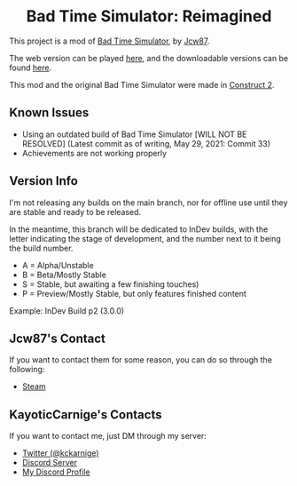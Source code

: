 <h1 align="center">Bad Time Simulator: Reimagined</h1>

This project is a mod of [Bad Time Simulator](https://github.com/Jcw87/c2-sans-fight), by [Jcw87](https://github.com/Jcw87).

The web version can be played [here](https://kckarnige.is-a.dev/BadTimeRevamped), and the downloadable versions can be found [here](https://github.com/kckarnige/BadTimeRevamped/releases).

This mod and the original Bad Time Simulator were made in [Construct 2](https://www.scirra.com/construct2).

Known Issues
------------
- Using an outdated build of Bad Time Simulator [WILL NOT BE RESOLVED] (Latest commit as of writing, May 29, 2021: Commit 33)
- Achievements are not working properly

Version Info
--------------------------------
I'm not releasing any builds on the main branch, nor for offline use until they are stable and ready to be released.

In the meantime, this branch will be dedicated to InDev builds, with the letter indicating the stage of development, and the number next to it being the build number.
- A = Alpha/Unstable
- B = Beta/Mostly Stable
- S = Stable, but awaiting a few finishing touches)
- P = Preview/Mostly Stable, but only features finished content

Example: InDev Build p2 (3.0.0)

Jcw87's Contact
-------
If you want to contact them for some reason, you can do so through the following:

- [Steam](http://steamcommunity.com/id/Jcw87/)

KayoticCarnige's Contacts
-------
If you want to contact me, just DM through my server:
- [Twitter (@kckarnige)](https://twitter.com/kckarnige)
- [Discord Server](https://kckarnige.is-a.dev/discord-server)
- [My Discord Profile](https://discord.com/users/634168893644210186)
